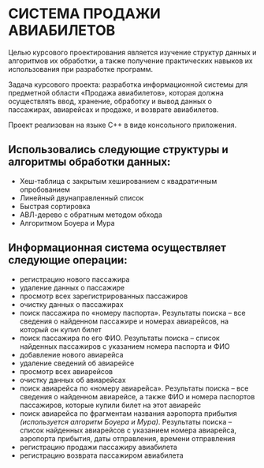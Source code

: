 # СИСТЕМА ПРОДАЖИ АВИАБИЛЕТОВ
Целью курсового проектирования является изучение структур данных и алгоритмов их обработки, а также получение практических навыков их использования при разработке программ.

Задача курсового проекта: разработка информационной системы для предметной области «Продажа авиабилетов», которая должна осуществлять ввод, хранение, обработку и вывод данных о пассажирах, авиарейсах и продаже, и возврате авиабилетов. 

Проект реализован на языке С++ в виде консольного приложения.

## Использовались следующие структуры и алгоритмы обработки данных:
* Хеш-таблица с закрытым хешированием с квадратичным опробованием
* Линейный двунаправленный список
* Быстрая сортировка
* АВЛ-дерево с обратным методом обхода
* Алгоритмом Боуера и Мура 

## Информационная система осуществляет следующие операции:
* регистрацию нового пассажира
* удаление данных о пассажире
* просмотр всех зарегистрированных пассажиров
* очистку данных о пассажирах
* поиск пассажира по «номеру паспорта». Результаты поиска – все сведения о найденном пассажире и номерах авиарейсов, на который он купил билет
* поиск пассажира по его ФИО. Результаты поиска – список найденных пассажиров с указанием номера паспорта и ФИО
* добавление нового авиарейса
* удаление сведений об авиарейсе
* просмотр всех авиарейсов
* очистку данных об авиарейсах
* поиск авиарейса по «номеру авиарейса». Результаты поиска – все сведения о найденном авиарейсе, а также ФИО и номера паспортов пассажиров, которые купили билет на этот авиарейс
* поиск авиарейса по фрагментам названия аэропорта прибытия *(используется алгоритм Боуера и Мура)*. Результаты поиска – список найденных авиарейсов с указанием номера авиарейса, аэропорта прибытия, даты отправления, времени отправления
* регистрацию продажи пассажиру авиабилета
* регистрацию возврата пассажиром авиабилета
